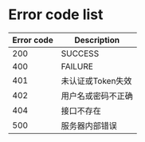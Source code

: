 
# Error code list

Error code |Description
---|---
200|SUCCESS
400|FAILURE
401|未认证或Token失效
402|用户名或密码不正确
404|接口不存在
500|服务器内部错误
